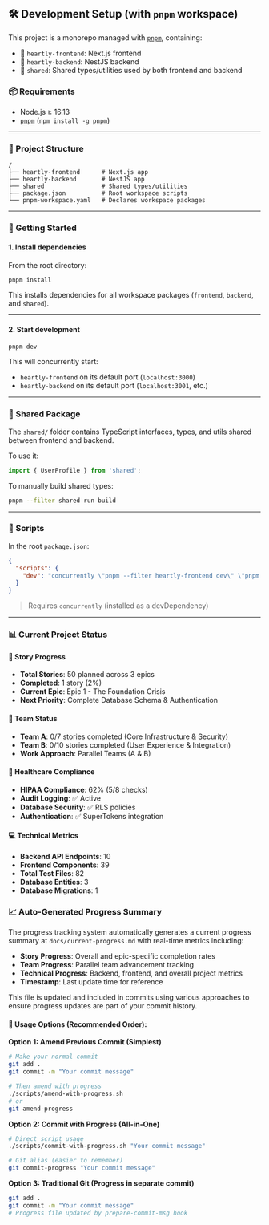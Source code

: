 ## 🛠 Development Setup (with `pnpm` workspace)

This project is a monorepo managed with [`pnpm`](https://pnpm.io/), containing:

* 🧪 `heartly-frontend`: Next.js frontend
* 🧠 `heartly-backend`: NestJS backend
* 🔄 `shared`: Shared types/utilities used by both frontend and backend

### 📦 Requirements

* Node.js ≥ 16.13
* [`pnpm`](https://pnpm.io/installation) (`npm install -g pnpm`)

---

### 📁 Project Structure

```
/
├── heartly-frontend      # Next.js app
├── heartly-backend       # NestJS app
├── shared                # Shared types/utilities
├── package.json          # Root workspace scripts
└── pnpm-workspace.yaml   # Declares workspace packages
```

---

### 🚀 Getting Started

#### 1. Install dependencies

From the root directory:

```bash
pnpm install
```

This installs dependencies for all workspace packages (`frontend`, `backend`, and `shared`).

---

#### 2. Start development

```bash
pnpm dev
```

This will concurrently start:

* `heartly-frontend` on its default port (`localhost:3000`)
* `heartly-backend` on its default port (`localhost:3001`, etc.)

---

### 🧩 Shared Package

The `shared/` folder contains TypeScript interfaces, types, and utils shared between frontend and backend.

To use it:

```ts
import { UserProfile } from 'shared';
```

To manually build shared types:

```bash
pnpm --filter shared run build
```

---

### 🔧 Scripts

In the root `package.json`:

```json
{
  "scripts": {
    "dev": "concurrently \"pnpm --filter heartly-frontend dev\" \"pnpm --filter heartly-backend start:dev\""
  }
}
```

> Requires `concurrently` (installed as a devDependency)

---

### 📊 Current Project Status

#### **🎯 Story Progress**
- **Total Stories**: 50 planned across 3 epics
- **Completed**: 1 story (2%)
- **Current Epic**: Epic 1 - The Foundation Crisis
- **Next Priority**: Complete Database Schema & Authentication

#### **🔄 Team Status**
- **Team A**: 0/7 stories completed (Core Infrastructure & Security)
- **Team B**: 0/10 stories completed (User Experience & Integration)
- **Work Approach**: Parallel Teams (A & B)

#### **🏥 Healthcare Compliance**
- **HIPAA Compliance**: 62% (5/8 checks)
- **Audit Logging**: ✅ Active
- **Database Security**: ✅ RLS policies
- **Authentication**: ✅ SuperTokens integration

#### **💻 Technical Metrics**
- **Backend API Endpoints**: 10
- **Frontend Components**: 39
- **Total Test Files**: 82
- **Database Entities**: 3
- **Database Migrations**: 1

### 📈 Auto-Generated Progress Summary

The progress tracking system automatically generates a current progress summary at `docs/current-progress.md` with real-time metrics including:

- **Story Progress**: Overall and epic-specific completion rates
- **Team Progress**: Parallel team advancement tracking
- **Technical Progress**: Backend, frontend, and overall project metrics
- **Timestamp**: Last update time for reference

This file is updated and included in commits using various approaches to ensure progress updates are part of your commit history.

#### **🚀 Usage Options (Recommended Order):**

**Option 1: Amend Previous Commit (Simplest)**
```bash
# Make your normal commit
git add .
git commit -m "Your commit message"

# Then amend with progress
./scripts/amend-with-progress.sh
# or
git amend-progress
```

**Option 2: Commit with Progress (All-in-One)**
```bash
# Direct script usage
./scripts/commit-with-progress.sh "Your commit message"

# Git alias (easier to remember)
git commit-progress "Your commit message"
```

**Option 3: Traditional Git (Progress in separate commit)**
```bash
git add .
git commit -m "Your commit message"
# Progress file updated by prepare-commit-msg hook
```
